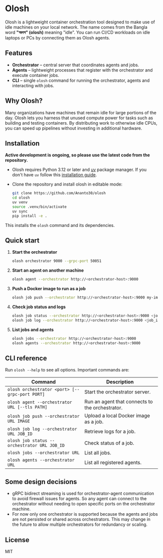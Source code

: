 # Olosh

Olosh is a lightweight container orchestration tool designed to make use of idle machines on your local network. The name comes from the Bangla word **"অলস" (olosh)** meaning "idle". You can run CI/CD workloads on idle laptops or PCs by connecting them as Olosh agents.

## Features

* **Orchestrator** – central server that coordinates agents and jobs.
* **Agents** – lightweight processes that register with the orchestrator and execute container jobs.
* **CLI** – single `olosh` command for running the orchestrator, agents and interacting with jobs.

## Why Olosh?

Many organizations have machines that remain idle for large portions of the day. Olosh lets you harness that unused compute power for tasks such as building and testing containers. By distributing work to otherwise idle CPUs, you can speed up pipelines without investing in additional hardware.

## Installation

**Active development is ongoing, so please use the latest code from the repository.**

* Olosh requires Python 3.12 or later and [uv](https://github.com/astral-sh/uv) package manager. If you don't have `uv` follow this [installation guide](https://github.com/astral-sh/uv?tab=readme-ov-file#installation).

- Clone the repository and install olosh in editable mode:

  ```bash
  git clone https://github.com/Ananto30/olosh
  cd olosh
  uv venv
  source .venv/bin/activate
  uv sync
  pip install -e .
  ```

This installs the `olosh` command and its dependencies.

## Quick start

1. **Start the orchestrator**

   ```bash
   olosh orchestrator 9000 --grpc-port 50051
   ```

2. **Start an agent on another machine**

   ```bash
   olosh agent --orchestrator http://<orchestrator-host>:9000
   ```

3. **Push a Docker image to run as a job**

   ```bash
   olosh job push --orchestrator http://<orchestrator-host>:9000 my-image:latest
   ```

4. **Check job status and logs**

   ```bash
   olosh job status --orchestrator http://<orchestrator-host>:9000 <job_id>
   olosh job log --orchestrator http://<orchestrator-host>:9000 <job_id>
   ```

5. **List jobs and agents**

   ```bash
   olosh jobs --orchestrator http://<orchestrator-host>:9000
   olosh agents --orchestrator http://<orchestrator-host>:9000
   ```

## CLI reference

Run `olosh --help` to see all options. Important commands are:

| Command | Description |
| ------- | ----------- |
| `olosh orchestrator <port> [--grpc-port PORT]` | Start the orchestrator server. |
| `olosh agent --orchestrator URL [--tls PATH]` | Run an agent that connects to the orchestrator. |
| `olosh job push --orchestrator URL IMAGE` | Upload a local Docker image as a job. |
| `olosh job log --orchestrator URL JOB_ID` | Retrieve logs for a job. |
| `olosh job status --orchestrator URL JOB_ID` | Check status of a job. |
| `olosh jobs --orchestrator URL` | List all jobs. |
| `olosh agents --orchestrator URL` | List all registered agents. |

## Some design decisions

* gRPC bidirect streaming is used for orchestrator-agent communication to avoid firewall issues for agents. So any agent can connect to the orchestrator without needing to open specific ports on the orchestrator machine.
* For now only one orchestrator is supported because the agents and jobs are not persisted or shared across orchestrators. This may change in the future to allow multiple orchestrators for redundancy or scaling.

## License

MIT
